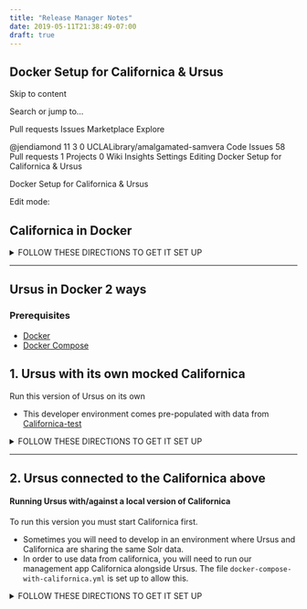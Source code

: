 ```yaml
---
title: "Release Manager Notes"
date: 2019-05-11T21:38:49-07:00
draft: true
---
```


## Docker Setup for Californica & Ursus

Skip to content
 
Search or jump to…

Pull requests
Issues
Marketplace
Explore
 
@jendiamond 
11
3 0 UCLALibrary/amalgamated-samvera
 Code  Issues 58  Pull requests 1  Projects 0  Wiki  Insights  Settings
Editing Docker Setup for Californica & Ursus
 
Docker Setup for Californica & Ursus
 
    
Edit mode:  
## Californica in Docker
<details><summary>FOLLOW THESE DIRECTIONS TO GET IT SET UP</summary>

#### 1. Clone the repo from GitHub and change directories into the repo

$ `git clone git@github.com:UCLALibrary/californica.git`  
$ `cd californica`

#### 2. Bring up the development environment:

$ `docker-compose up`

#### 3. Provision the database
The first time you create the environment, you'll also need to provision the databases. 
 
>##### Open another tab in your terminal be sure you are in the `californica` directory.  
>To get into the root run:
>
>$ `docker-compose run web bash`  
> 
>##### Now your terminal should look like something this: `root@2b6bd2c19a8a:/californica#`

##### Provision the database  
root@2b6bd2c19a8a:/californica#$ `bundle exec rake db:setup`  

#### 4. Ingest some content  
root@2b6bd2c19a8a:/californica# `bundle exec rake californica:ingest:ladnn_sample`  

You can also run `rake californica:ingest:connell_sample` to get more records and have two collections

*To see all rake options run `rake -T`*

#### If this succeeds without error, you've successfully created your Californica environment and loaded some sample records.

To access some of the services that you'll need, try finding them at the following locations:

- Californica -> http://localhost:3000/
- Fedora -> http://localhost:8080/fcrepo/rest
- Solr -> http://localhost:8983/solr/#/

### Default admin user

A default admin user is created for you, with the e-mail address of admin@example.com, and a password of 'password' This password can and should be set by way of a dot-env variable ADMIN_PASSWORD. See the .env.sample file for an example.

### Creating a new admin user

First, create the user via the UI, or have them self-register.

Then, on the rails console:

```ruby
u = User.find_by_user_key('example@library.ucla.edu')
admin = Role.find_by_name('admin')
admin.users << u
admin.save
u.admin?
  => true
```

If `u.admin?` returns `true` then you know it worked as expected.

See also the [Making Admin Users in Hyrax Guide](https://github.com/samvera/hyrax/wiki/Making-Admin-Users-in-Hyrax).
</details>

---

## Ursus in Docker 2 ways
### Prerequisites
+ [Docker](https://docs.docker.com/install) 
+ [Docker Compose](https://docs.docker.com/compose/install/)  

## 1. Ursus with its own mocked Californica
Run this version of Ursus on its own

+ This developer environment comes pre-populated with data from [Californica-test](https://californica-test.library.ucla.edu)

<details><summary>FOLLOW THESE DIRECTIONS TO GET IT SET UP</summary>

#### 1. Clone the repo from GitHub and change directories into the repo
$ `git clone git@github.com:UCLALibrary/ursus.git`  
$ `cd ursus`  

#### 2. Bring up the development environment:
$ `docker-compose up`  

#### 3. Provision the databases
$ `docker-compose run web bundle exec rake db:setup`  

Ursus should now be running on [port 3003](http://localhost:3003).

The data you're viewing is coming from a solr instance, preloaded with data from [Californica-test]  
(https://californica-test.library.ucla.edu), and should not need to be changed in most cases,  
since Ursus is a discovery interface only.  
You can view the solr console on [port 8983](http://localhost:8983).

### Running the Test Suite

1. Connect to a shell *inside* the container with `docker-compose run web bash`
1. Run `bundle exec rspec spec`
</details>

---

## 2. Ursus connected to the Californica above
#### Running Ursus with/against a local version of Californica
To run this version you must start Californica first.
+ Sometimes you will need to develop in an environment where Ursus and Californica are sharing the same Solr data. 
+ In order to use data from californica, you will need to run our management app Californica alongside Ursus. The file `docker-compose-with-californica.yml` is set up to allow this.

<details><summary>FOLLOW THESE DIRECTIONS TO GET IT SET UP</summary>

1. Get your Californica environment running
[Follow the Californica instructions to get a local instance of Californica running on `port 3000`](https://github.com/UCLALibrary/californica#getting-started)

2. Get your Ursus environment running
    + Spin up your environment and start the app:
        + `docker-compose -f docker-compose-with-californica.yml up`

    + Run the database migration
        + `docker-compose -f docker-compose-with-californica.yml run web bundle exec rake db:setup`

    **Note:** If you get a database error make sure that you are running californica as outlined above (1. Get your Californica environment running)
    ```
    Mysql2::Error::ConnectionError
    Unknown MySQL server host 'db' (-2)
    ```
3. You will have to explicitly specify the alternate `docker-compose` file **every time** you run a `docker-compose` command  
    For example:   
    + Open a shell inside a container  
        `docker-compose -f docker-compose-with-californica.yml run web bash`
    + Run the test suite  
        `docker-compose -f docker-compose-with-californica.yml run web bundle exec rspec spec`

- Ursus -> http://localhost:3003/
- Californica -> http://localhost:3000/
- Fedora -> http://localhost:8080/fcrepo/rest
- Solr -> http://localhost:8983/solr/#/

---

# Running rails commands natively

It is possible to run rails natively against backing services running in docker. Personally, [I](https://github.com/andrewbenedictwallace/) run the rails server in docker but like to run tests and rake commands natively. This has the side benefit of maintaining a copy of Ursus' various dependency libraries in a place where a text editor can find them (they're not very good at digging through docker containers).

[I](https://github.com/andrewbenedictwallace/) haven't worked out consistent instructions for doing this yet, however. Here's a rough outline:

1. Install the proper version of ruby with rvm, rbenv, or similar.
1. Change `config/solr.yml` and `config/blacklight.yml` to point to `http://localhost:8983/solr/calursus` by default.
1. Point `config/database.yml` to `http://127.0.0.1:3306` by default. It's important to *not* use `localhost` here, because that would make the mysql client try to connect via a socket, which doesn't work with docker.
1. Run `bundle install`
</details>
